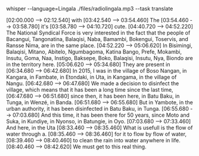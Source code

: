  whisper --language=Lingala  ./files/radiolingala.mp3 --task translate

 [02:00.000 --> 02:12.540]  with
[03:42.540 --> 03:54.460]  The
[03:54.460 --> 03:58.780]  it's
[03:58.780 --> 04:10.720]  cute.
[04:40.720 --> 04:52.220]  The National Syndical Force is very interested in the fact that the people of Bacangui, Tangonatina, Balaqisi, Naba, Bamambi, Bokengui, Toservis, and Ransse Nima, are in the same place.
[04:52.220 --> 05:06.620]  In Bisimingi, Balaqisi, Mitano, Abitelo, Ngumbagoma, Katina Bango, Prefe, Mokambi, Insutu, Goma, Naa, Instigo, Baksepe, Boko, Balaqisi, Insutu, Nya, Biondo are in the territory here.
[05:06.620 --> 05:34.680]  They are present in
[06:34.680 --> 06:42.680]  In 2015, I was in the village of Boso Nangan, in Kangara, in Fambate, in Etondaki, in Uta, in Kangama, in the village of Nangu.
[06:42.680 --> 06:47.680]  We made a decision to disinfect the village, which means that it has been a long time since the last time,
[06:47.680 --> 06:51.680]  since then, it has been here, in Batu Baku, in Tunga, in Wenzé, in Banda.
[06:51.680 --> 06:55.680]  But in Yambote, in the urban authority, it has been disinfected in Batu Baku, in Tunga.
[06:55.680 --> 07:03.680]  And this time, it has been there for 50 years, since Moto and Suka, in Kundiye, in Nyonso, in Batungie, in Oyo.
[07:03.680 --> 07:33.460]  And here, in the Uta
[08:33.460 --> 08:35.460]  What is usefull is the flow of water through a.
[08:35.460 --> 08:36.460]  for it to flow by flow of water,
[08:39.460 --> 08:40.460]  to clean the rain into water anywhere in life.
[08:40.460 --> 08:42.620]  We must get to this real thing.
